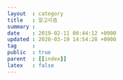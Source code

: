 ```yaml
---
layout  : category
title   : 알고리즘
summary : 
date    : 2019-02-11 00:44:12 +0900
updated : 2020-03-19 14:54:28 +0900
tag     : 
public  : true
parent  : [[index]]
latex   : false
---
```



